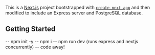 This is a [Next.js](https://nextjs.org/) project bootstrapped with [`create-next-app`](https://github.com/vercel/next.js/tree/canary/packages/create-next-app) and then modified to include an Express server and PostgreSQL database.

## Getting Started

-- npm init -y
-- npm i
-- npm run dev (runs express and nextjs concurrently)
-- code away!
